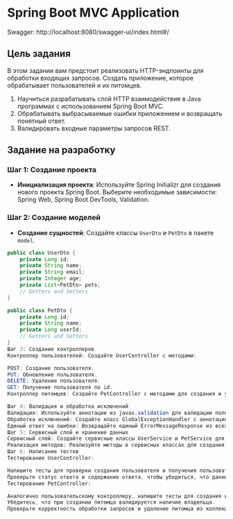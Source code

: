 # Spring Boot MVC Application
Swagger: http://localhost:8080/swagger-ui/index.html#/
## Цель задания

В этом задании вам предстоит реализовать HTTP-эндпоинты для обработки входящих запросов. Создать приложение, которое обрабатывает пользователей и их питомцев.

1. Научиться разрабатывать слой HTTP взаимодействия в Java программах с использованием Spring Boot MVC.
2. Обрабатывать выбрасываемые ошибки приложением и возвращать понятный ответ.
3. Валидировать входные параметры запросов REST.

## Задание на разработку

### Шаг 1: Создание проекта

- **Инициализация проекта**: Используйте Spring Initializr для создания нового проекта Spring Boot. Выберите необходимые зависимости: Spring Web, Spring Boot DevTools, Validation.

### Шаг 2: Создание моделей

- **Создание сущностей**: Создайте классы `UserDto` и `PetDto` в пакете `model`.

```java
public class UserDto {
    private Long id;
    private String name;
    private String email;
    private Integer age;
    private List<PetDto> pets;
    // Getters and Setters
}

public class PetDto {
    private Long id;
    private String name;
    private Long userId;
    // Getters and Setters
}
Шаг 3: Создание контроллеров
Контроллер пользователей: Создайте UserController с методами:

POST: Создание пользователя.
PUT: Обновление пользователя.
DELETE: Удаление пользователя.
GET: Получение пользователя по id.
Контроллер питомцев: Создайте PetController с методами для создания и удаления питомцев. Каждый питомец относится к какому-то пользователю. Методы должны быть такие же как у UserController.

Шаг 4: Валидация и обработка исключений
Валидация: Используйте аннотации из javax.validation для валидации полей в классах User и Pet. Например, @NotNull, @Email для поля email в классе User.
Обработка исключений: Создайте класс GlobalExceptionHandler с аннотацией @ControllerAdvice для обработки исключений, включая ошибки валидации. Обрабатывайте различные ошибки с разной логикой. Ошибки валидации — один обработчик, ошибка поиска сущности — другой обработчик.
Единый ответ на ошибки: Возвращайте единый ErrorMessageResponse из всех обработчиков ошибок.
Шаг 5: Сервисный слой и хранение данных
Сервисный слой: Создайте сервисные классы UserService и PetService для обработки бизнес-логики. Используйте коллекции (например, HashMap) для хранения данных о пользователях и питомцах.
Реализация методов: Реализуйте методы в сервисных классах для создания, получения и удаления пользователей и питомцев. Убедитесь, что при добавлении и удалении питомца он добавляется и удаляется из списка питомцев пользователя. Также проверьте валидацию полей пользователей и питомцев.
Шаг 6: Написание тестов
Тестирование UserController:

Напишите тесты для проверки создания пользователя и получения пользователя по ID. Используйте @WebMvcTest для тестирования слоя MVC и MockMvc для отправки запросов к контроллеру.
Проверьте статус ответа и содержание ответа, чтобы убедиться, что данные пользователя возвращаются корректно.
Тестирование PetController:

Аналогично пользовательскому контроллеру, напишите тесты для создания и удаления питомцев.
Убедитесь, что при создании питомца валидируется наличие владельца.
Проверьте корректность обработки запросов и удаление питомца из коллекции.

